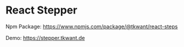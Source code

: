 # React Stepper

Npm Package:
https://www.npmjs.com/package/@tkwant/react-steps

Demo:
https://stepper.tkwant.de

